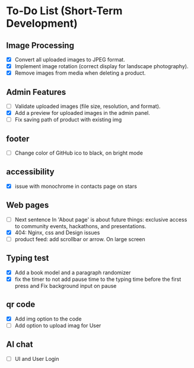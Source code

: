 # To-Do List (Short-Term Development)

## **Image Processing**
- [x] Convert all uploaded images to JPEG format.
- [x] Implement image rotation (correct display for landscape photography).
- [x] Remove images from media when deleting a product.

## **Admin Features**
- [ ] Validate uploaded images (file size, resolution, and format).
- [x] Add a preview for uploaded images in the admin panel.
- [ ] Fix saving path of product with existing img

## **footer**
- [ ] Change color of GitHub ico to black, on bright mode

## **accessibility**
- [x] issue with monochrome in contacts page on stars

## **Web pages**
- [ ] Next sentence In 'About page' is about future things: exclusive access to community events, hackathons, and presentations.
- [x] 404: Nginx, css and Design issues
- [ ] product feed: add scrollbar or arrow. On large screen

## Typing test
- [X] Add a book model and a paragraph randomizer
- [x] fix the timer to not add pause time to the typing time before the first press and Fix background input on pause

## qr code
- [x] Add img option to the code
- [ ] Add option to upload imag for User

## AI chat
- [ ] UI and User Login
